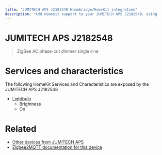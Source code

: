 ```yaml
---
title: "JUMITECH APS J2182548 Homebridge/HomeKit integration"
description: "Add HomeKit support to your JUMITECH APS J2182548, using Homebridge, Zigbee2MQTT and homebridge-z2m."
---
```

<!---
This file has been GENERATED using src/docgen/docgen.ts
DO NOT EDIT THIS FILE MANUALLY!
-->
# JUMITECH APS J2182548
> ZigBee AC phase-cut dimmer single-line


# Services and characteristics
The following HomeKit Services and Characteristics are exposed by
the JUMITECH APS J2182548

* [Lightbulb](../../light.md)
  * Brightness
  * On


# Related
* [Other devices from JUMITECH APS](../index.md#jumitech_aps)
* [Zigbee2MQTT documentation for this device](https://www.zigbee2mqtt.io/devices/J2182548.html)